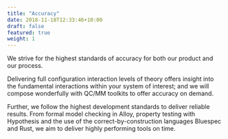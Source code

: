 ```yaml
---
title: "Accuracy"
date: 2018-11-18T12:33:46+10:00
draft: false
featured: true
weight: 1
---
```


We strive for the highest standards of accuracy for both our product and our process.

Delivering full configuration interaction levels of theory offers insight into the fundamental interactions within your system of interest; and we will compose wonderfully with QC/MM toolkits to offer accuracy on demand.

Further, we follow the highest development standards to deliver reliable results. From formal model checking in Alloy, property testing with Hypothesis and the use of the correct-by-construction languages Bluespec and Rust, we aim to deliver highly performing tools on time.